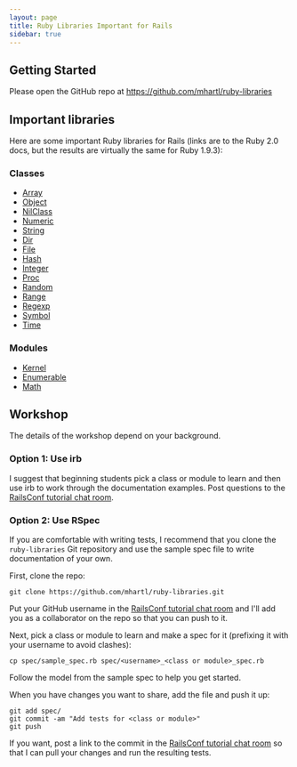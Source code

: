 ```yaml
---
layout: page
title: Ruby Libraries Important for Rails
sidebar: true
---
```


## Getting Started

Please open the GitHub repo at https://github.com/mhartl/ruby-libraries

## Important libraries

Here are some important Ruby libraries for Rails (links are to the Ruby&nbsp;2.0 docs, but the results are virtually the same for Ruby&nbsp;1.9.3):

### Classes

* [Array](http://ruby-doc.org/core-2.0/Array.html)
* [Object](http://ruby-doc.org/core-2.0/Object.html)
* [NilClass](http://ruby-doc.org/core-2.0/NilClass.html)
* [Numeric](http://ruby-doc.org/core-2.0/Numeric.html)
* [String](http://ruby-doc.org/core-2.0/String.html)
* [Dir](http://ruby-doc.org/core-2.0/Dir.html)
* [File](http://ruby-doc.org/core-2.0/File.html)
* [Hash](http://ruby-doc.org/core-2.0/Hash.html)
* [Integer](http://ruby-doc.org/core-2.0/Integer.html)
* [Proc](http://ruby-doc.org/core-2.0/Proc.html)
* [Random](http://ruby-doc.org/core-2.0/Random.html)
* [Range](http://ruby-doc.org/core-2.0/Range.html)
* [Regexp](http://ruby-doc.org/core-2.0/Regexp.html)
* [Symbol](http://ruby-doc.org/core-2.0/Symbol.html)
* [Time](http://ruby-doc.org/core-2.0/Time.html)
  
### Modules

* [Kernel](http://ruby-doc.org/core-2.0/Kernel.html)
* [Enumerable](http://ruby-doc.org/core-2.0/Enumerable.html)
* [Math](http://ruby-doc.org/core-2.0/Math.html)

## Workshop

The details of the workshop depend on your background.

### Option 1: Use irb

I suggest that beginning students pick a class or module to learn and then use irb to work through the documentation examples. Post questions to the [RailsConf tutorial chat room](http://railsconftutorials.com/chat).

### Option 2: Use RSpec

If you are comfortable with writing tests, I recommend that you clone the `ruby-libraries` Git repository and use the sample spec file to write documentation of your own.

First, clone the repo:

    git clone https://github.com/mhartl/ruby-libraries.git

Put your GitHub username in the [RailsConf tutorial chat room](http://railsconftutorials.com/chat) and I'll add you as a collaborator on the repo so that you can push to it.

Next, pick a class or module to learn and make a spec for it (prefixing it with your username to avoid clashes):

    cp spec/sample_spec.rb spec/<username>_<class or module>_spec.rb

Follow the model from the sample spec to help you get started. 

When you have changes you want to share, add the file and push it up:

    git add spec/
    git commit -am "Add tests for <class or module>"
    git push

If you want, post a link to the commit in the [RailsConf tutorial chat room](http://railsconftutorials.com/chat) so that I can pull your changes and run the resulting tests.